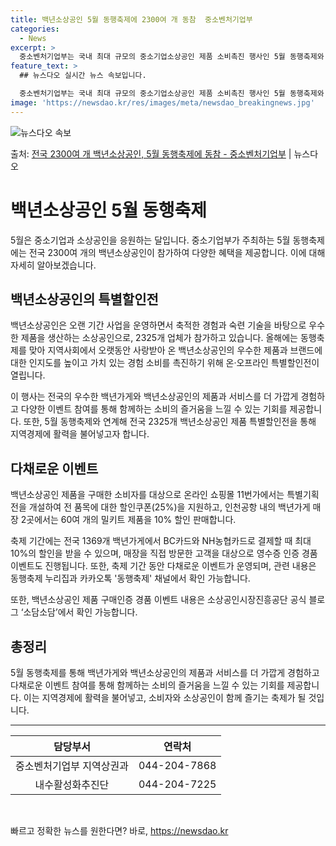 ```yaml
---
title: 백년소상공인 5월 동행축제에 2300여 개 동참  중소벤처기업부
categories:
  - News
excerpt: >
  중소벤처기업부는 국내 최대 규모의 중소기업소상공인 제품 소비촉진 행사인 5월 동행축제와 연계해 전국 2325…
feature_text: >
  ## 뉴스다오 실시간 뉴스 속보입니다.

  중소벤처기업부는 국내 최대 규모의 중소기업소상공인 제품 소비촉진 행사인 5월 동행축제와 연계해 전국 2325…
image: 'https://newsdao.kr/res/images/meta/newsdao_breakingnews.jpg'
---
```


![뉴스다오 속보](https://newsdao.kr/res/images/meta/newsdao_breakingnews.jpg)

<p>출처: <a href="https://newsdao.kr/3739" rel="dofollow">전국 2300여 개 백년소상공인, 5월 동행축제에 동참 - 중소벤처기업부</a> | 뉴스다오</p>

<h1>백년소상공인 5월 동행축제</h1>

<p data-ke-size="size16">5월은 중소기업과 소상공인을 응원하는 달입니다. 중소기업부가 주최하는 5월 동행축제에는 전국 2300여 개의 백년소상공인이 참가하여 다양한 혜택을 제공합니다. 이에 대해 자세히 알아보겠습니다.</p>

<h2>백년소상공인의 특별할인전</h2>

<p data-ke-size="size16">백년소상공인은 오랜 기간 사업을 운영하면서 축적한 경험과 숙련 기술을 바탕으로 우수한 제품을 생산하는 소상공인으로, 2325개 업체가 참가하고 있습니다. 올해에는 동행축제를 맞아 지역사회에서 오랫동안 사랑받아 온 백년소상공인의 우수한 제품과 브랜드에 대한 인지도를 높이고 가치 있는 경험 소비를 촉진하기 위해 온·오프라인 특별할인전이 열립니다.</p>

<p data-ke-size="size16">이 행사는 전국의 우수한 백년가게와 백년소상공인의 제품과 서비스를 더 가깝게 경험하고 다양한 이벤트 참여를 통해 함께하는 소비의 즐거움을 느낄 수 있는 기회를 제공합니다. 또한, 5월 동행축제와 연계해 전국 2325개 백년소상공인 제품 특별할인전을 통해 지역경제에 활력을 불어넣고자 합니다.</p>

<h2>다채로운 이벤트</h2>

<p data-ke-size="size16">백년소상공인 제품을 구매한 소비자를 대상으로 온라인 쇼핑몰 11번가에서는 특별기획전을 개설하여 전 품목에 대한 할인쿠폰(25%)을 지원하고, 인천공항 내의 백년가게 매장 2곳에서는 60여 개의 밀키트 제품을 10% 할인 판매합니다.</p>

<p data-ke-size="size16">축제 기간에는 전국 1369개 백년가게에서 BC카드와 NH농협카드로 결제할 때 최대 10%의 할인을 받을 수 있으며, 매장을 직접 방문한 고객을 대상으로 영수증 인증 경품 이벤트도 진행됩니다. 또한, 축제 기간 동안 다채로운 이벤트가 운영되며, 관련 내용은 동행축제 누리집과 카카오톡 '동행축제' 채널에서 확인 가능합니다.</p>

<p data-ke-size="size16">또한, 백년소상공인 제품 구매인증 경품 이벤트 내용은 소상공인시장진흥공단 공식 블로그 ‘소담소담’에서 확인 가능합니다.</p>

<h2>총정리</h2>

<p data-ke-size="size16">5월 동행축제를 통해 백년가게와 백년소상공인의 제품과 서비스를 더 가깝게 경험하고 다채로운 이벤트 참여를 통해 함께하는 소비의 즐거움을 느낄 수 있는 기회를 제공합니다. 이는 지역경제에 활력을 불어넣고, 소비자와 소상공인이 함께 즐기는 축제가 될 것입니다.</p>

<hr>

<table>
  <thead>
    <tr>
      <th>담당부서</th>
      <th>연락처</th>
    </tr>
  </thead>
  <tbody>
    <tr>
      <td style="text-align: center;">중소벤처기업부 지역상권과</td>
      <td style="text-align: center;">044-204-7868</td>
    </tr>
    <tr>
      <td style="text-align: center;">내수활성화추진단</td>
      <td style="text-align: center;">044-204-7225</td>
    </tr>
  </tbody>
</table>

<p data-ke-size="size16">&nbsp;</p> 

빠르고 정확한 뉴스를 원한다면? 바로, <a href="https://newsdao.kr" rel="dofollow">https://newsdao.kr</a>


